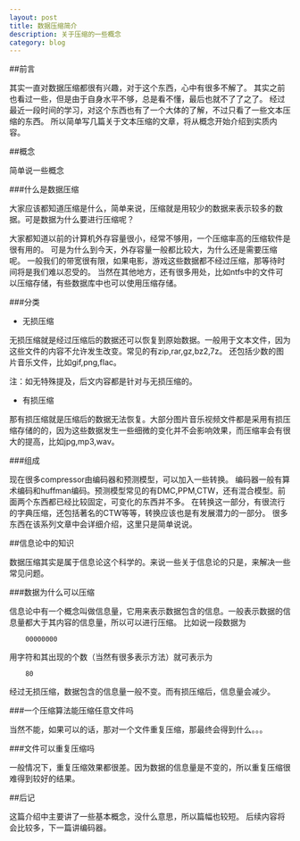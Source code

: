 ```yaml
---
layout: post
title: 数据压缩简介
description: 关于压缩的一些概念
category: blog
---
```



##前言

其实一直对数据压缩都很有兴趣，对于这个东西，心中有很多不解了。
其实之前也看过一些，但是由于自身水平不够，总是看不懂，最后也就不了了之了。
经过最近一段时间的学习，对这个东西也有了一个大体的了解，不过只看了一些文本压缩的东西。
所以简单写几篇关于文本压缩的文章，将从概念开始介绍到实质内容。

##概念

简单说一些概念

###什么是数据压缩

大家应该都知道压缩是什么，简单来说，压缩就是用较少的数据来表示较多的数据。可是数据为什么要进行压缩呢？

大家都知道以前的计算机外存容量很小，经常不够用，一个压缩率高的压缩软件是很有用的。
可是为什么到今天，外存容量一般都比较大，为什么还是需要压缩呢。
一般我们的带宽很有限，如果电影，游戏这些数据都不经过压缩，那等待时间将是我们难以忍受的。
当然在其他地方，还有很多用处，比如ntfs中的文件可以压缩存储，有些数据库中也可以使用压缩存储。


###分类

+ 无损压缩

无损压缩就是经过压缩后的数据还可以恢复到原始数据。一般用于文本文件，因为这些文件的内容不允许发生改变。常见的有zip,rar,gz,bz2,7z。
还包括少数的图片音乐文件，比如gif,png,flac。

注：如无特殊提及，后文内容都是针对与无损压缩的。


+ 有损压缩

那有损压缩就是压缩后的数据无法恢复。大部分图片音乐视频文件都是采用有损压缩存储的的，因为这些数据发生一些细微的变化并不会影响效果，而压缩率会有很大的提高，比如jpg,mp3,wav。

###组成

现在很多compressor由编码器和预测模型，可以加入一些转换。
编码器一般有算术编码和huffman编码。预测模型常见的有DMC,PPM,CTW，还有混合模型。前面两个东西都已经比较固定，可变化的东西并不多。
在转换这一部分，有很流行的字典压缩，还包括著名的CTW等等，转换应该也是有发展潜力的一部分。
很多东西在该系列文章中会详细介绍，这里只是简单说说。

##信息论中的知识

数据压缩其实是属于信息论这个科学的。来说一些关于信息论的只是，来解决一些常见问题。

###数据为什么可以压缩

信息论中有一个概念叫做信息量，它用来表示数据包含的信息。一般表示数据的信息量都大于其内容的信息量，所以可以进行压缩。
比如说一段数据为 

		00000000
用字符和其出现的个数（当然有很多表示方法）就可表示为 

		80
经过无损压缩，数据包含的信息量一般不变。而有损压缩后，信息量会减少。

###一个压缩算法能压缩任意文件吗

当然不能，如果可以的话，那对一个文件重复压缩，那最终会得到什么。。。

###文件可以重复压缩吗

一般情况下，重复压缩效果都很差。因为数据的信息量是不变的，所以重复压缩很难得到较好的结果。

##后记

这篇介绍中主要讲了一些基本概念，没什么意思，所以篇幅也较短。
后续内容将会比较多，下一篇讲编码器。

